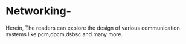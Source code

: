 # Networking-
Herein, The readers can explore the design of various communication systems like pcm,dpcm,dsbsc and many more.
